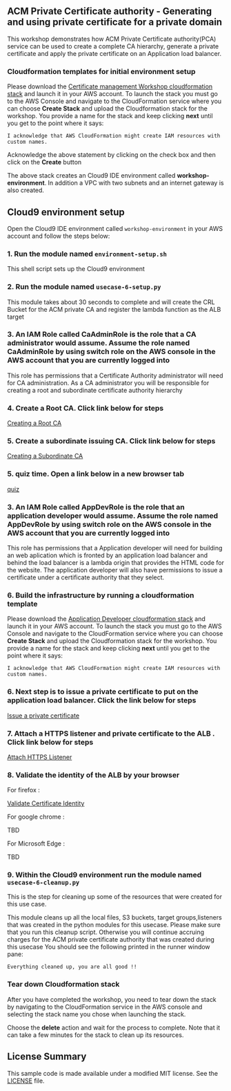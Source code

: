 ## ACM Private Certificate authority - Generating and using private certificate for a private domain

This workshop demonstrates how ACM Private Certificate authority(PCA) service can be used to create a complete CA hierarchy, generate a private certificate and apply the 
private certificate on an Application load balancer.

### Cloudformation templates for initial environment setup

Please download the [Certificate management Workshop cloudformation stack](cf-templates/template-acm-pca.yaml) and launch it in your AWS account. To launch the stack you must go to the AWS Console and navigate to the CloudFormation service where you can choose **Create Stack** and upload the Cloudformation stack for the workshop. You provide a name for the stack and keep clicking **next** until you get to the point where it says:

```
I acknowledge that AWS CloudFormation might create IAM resources with custom names.
```

Acknowledge the above statement by clicking on the check box and then click on the **Create** button

The above stack creates an Cloud9 IDE environment called **workshop-environment**. 
In addition a VPC with two subnets and an internet gateway is also created.

## Cloud9 environment setup 

Open the Cloud9 IDE environment called `workshop-environment` in your AWS account and follow the steps below:

### 1. Run the module named `environment-setup.sh`

This shell script sets up the Cloud9 environment 

### 2. Run the module named `usecase-6-setup.py`

This module takes about 30 seconds to complete and will create the CRL Bucket for the ACM private CA and register the lambda function as the ALB target

### 3. An IAM Role called CaAdminRole is the role that a CA administrator would assume. Assume the role named CaAdminRole by using switch role on the AWS console in the AWS account that you are currently logged into

This role has permissions that a Certificate Authority administrator will need for CA administration. As a CA administrator you will be responsible for creating a root and subordinate certificate authority
hierarchy

### 4. Create a Root CA. Click link below for steps

[Creating a Root CA](https://view.highspot.com/viewer/5d473cf0c79c521b96976c69)  

### 5. Create a subordinate issuing CA. Click link below for steps
 
[Creating a Subordinate CA](https://view.highspot.com/viewer/5d473d0e628ba23f42792a44)

### 5. quiz time. Open a link below in a new browser tab

[quiz](https://bit.ly/2yQ5IML)

### 3. An IAM Role called AppDevRole is the role that an application developer would assume. Assume the role named AppDevRole by using switch role on the AWS console in the AWS account that you are currently logged into

This role has permissions that a Application developer will need for building an web aplication which is fronted by an application load balancer and behind the load balancer is a lambda origin that
provides the HTML code for the website. The application developer will also have permissions to issue a certificate under a certificate authority that they select.

### 6. Build the infrastructure by running a cloudformation template 

Please download the [Application Developer cloudformation stack](cf-templates/template-app-dev.yaml) and launch it in your AWS account. To launch the stack you must go to the AWS Console and navigate to the CloudFormation service where you can choose **Create Stack** and upload the Cloudformation stack for the workshop. You provide a name for the stack and keep clicking **next** until you get to the point where it says:

```
I acknowledge that AWS CloudFormation might create IAM resources with custom names.
```

### 6. Next step is to issue a private certificate to put on the application load balancer. Click the link below for steps

[Issue a private certificate](https://view.highspot.com/viewer/5d473d39030dc823ac380521)  

### 7. Attach a HTTPS listener and private certificate to the ALB . Click link below for steps

[Attach HTTPS Listener](https://view.highspot.com/viewer/5d473d7a659e935fa5fcd237)  

### 8. Validate the identity of the ALB by your browser 

For firefox :

[Validate Certificate Identity](https://view.highspot.com/viewer/5d473e2978e87d12c129ca1b)  

For google chrome :

TBD

For Microsoft Edge :

TBD

### 9. Within the Cloud9 environment run the module named `usecase-6-cleanup.py`

This is the step for cleaning up some of the resources that were created for this use case.

This module cleans up all the local files, S3 buckets, target groups,listeners that was created in the python modules for this usecase.
Please make sure that you run this cleanup script. Otherwise you will continue accruing charges for the ACM private certificate authority that was created during this usecase
You should see the following printed in the runner window pane:
```
Everything cleaned up, you are all good !!
```

### Tear down Cloudformation stack

After you have completed the workshop, you need to tear down the stack by navigating to the CloudFormation service in the AWS console and selecting the stack name you chose when launching the stack. 

Choose the **delete** action and wait for the process to complete. Note that it can take a few minutes for the stack to clean up its resources.

## License Summary

This sample code is made available under a modified MIT license. See the [LICENSE](LICENSE) file.

